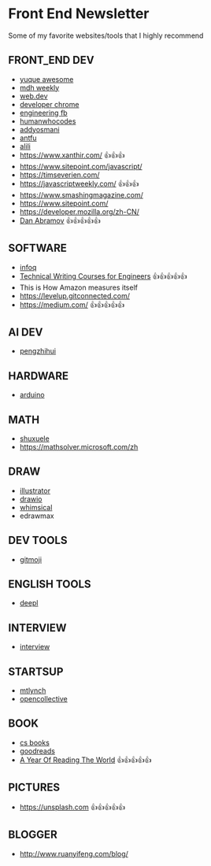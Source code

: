 # Front End Newsletter

Some of my favorite websites/tools that I highly recommend

## FRONT_END DEV

+ [yuque awesome](https://www.yuque.com/awesome) 
+ [mdh weekly](https://www.yuque.com/mdh/weekly/euomv7)
+ [web.dev](https://web.dev/blog/)
+ [developer chrome](https://developer.chrome.com/)
+ [engineering fb](https://engineering.fb.com/web/facebook-redesign/)
+ [humanwhocodes](https://humanwhocodes.com/)
+ [addyosmani](https://addyosmani.com/)
+ [antfu](https://antfu.me/)
+ [alili](https://alili.tech/archive/) 
+ https://www.xanthir.com/  &#x1F44D;&#x1F44D;&#x1F44D;
+ https://www.sitepoint.com/javascript/
+ https://timseverien.com/
+ https://javascriptweekly.com/ &#x1F44D;&#x1F44D;&#x1F44D;
+ https://www.smashingmagazine.com/
+ https://www.sitepoint.com/
+ https://developer.mozilla.org/zh-CN/
+ [Dan Abramov](https://overreacted.io/) &#x1F44D;&#x1F44D;&#x1F44D;&#x1F44D;&#x1F44D;

## SOFTWARE

+ [infoq](https://www.infoq.cn/)
+ [Technical Writing Courses for Engineers](https://medium.learningbyshipping.com/writing-is-thinking-an-annotated-twitter-thread-2a75fe07fade) &#x1F44D;&#x1F44D;&#x1F44D;&#x1F44D;&#x1F44D;
+ This is How Amazon measures itself
+ https://levelup.gitconnected.com/
+ https://medium.com/ &#x1F44D;&#x1F44D;&#x1F44D;&#x1F44D;&#x1F44D;

## AI DEV

+ [pengzhihui](http://www.pengzhihui.xyz/)

## HARDWARE 

+ [arduino](https://www.arduino.cn/thread-7793-1-1.html)

## MATH 

+ [shuxuele](https://www.shuxuele.com/data/confidence-interval.html)
+ https://mathsolver.microsoft.com/zh

## DRAW

+ [illustrator](https://www.adobe.com/products/illustrator.html) 
+ [drawio](https://app.diagrams.net/?src=about#HXingMXTeam%2Fgraph%2Fmaster%2FUntitled%20Diagram.drawio	)
+ [whimsical](https://whimsical.com)
+ edrawmax

## DEV TOOLS

+ [gitmoji](https://gitmoji.dev/)

## ENGLISH TOOLS

+ [deepl](https://www.deepl.com/translator)

## INTERVIEW

+ [interview](https://github.com/jwasham/coding-interview-univerity)

## STARTSUP

+ [mtlynch](https://mtlynch.io/)
+ [opencollective](https://opencollective.com/)

## BOOK

+ [cs books](https://github.com/forthespada/CS-Books)
+ [goodreads](https://www.goodreads.com/)
+ [A Year Of Reading The World](https://ayearofreadingtheworld.com/thelist/) &#x1F44D;&#x1F44D;&#x1F44D;&#x1F44D;&#x1F44D;

## PICTURES

+ https://unsplash.com &#x1F44D;&#x1F44D;&#x1F44D;&#x1F44D;&#x1F44D;

## BLOGGER

+ http://www.ruanyifeng.com/blog/
